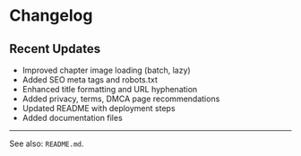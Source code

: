 # Changelog

## Recent Updates
- Improved chapter image loading (batch, lazy)
- Added SEO meta tags and robots.txt
- Enhanced title formatting and URL hyphenation
- Added privacy, terms, DMCA page recommendations
- Updated README with deployment steps
- Added documentation files

---
See also: `README.md`.
